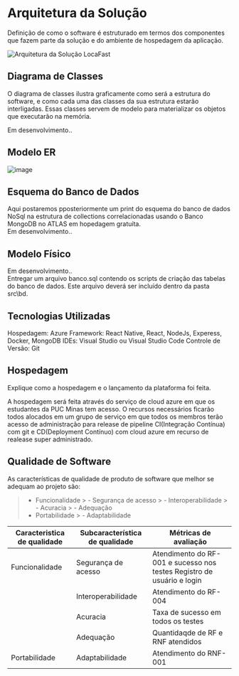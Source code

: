 # Arquitetura da Solução



Definição de como o software é estruturado em termos dos componentes que fazem parte da solução e do ambiente de hospedagem da aplicação.

![Arquitetura da Solução LocaFast](https://github.com/ICEI-PUC-Minas-PMV-ADS/pmv-ads-2024-1-e4-proj-dad-t2-locafast/blob/main/docs/img/arqlocasfast.png)

## Diagrama de Classes

O diagrama de classes ilustra graficamente como será a estrutura do software, e como cada uma das classes da sua estrutura estarão interligadas. Essas classes servem de modelo para materializar os objetos que executarão na memória.

Em desenvolvimento..

## Modelo ER

![image](https://github.com/ICEI-PUC-Minas-PMV-ADS/pmv-ads-2024-1-e4-proj-dad-t2-locafast/assets/114267923/63f22cfd-8419-40fd-a834-cb2c6557dd12)


## Esquema  do Banco de Dados

Aqui postaremos pposteriormente um print do esquema do banco de dados NoSql na estrutura de collections correlacionadas usando o Banco MongoDB no ATLAS em hopedagem gratuíta.<br>
Em desenvolvimento..

## Modelo Físico

Em desenvolvimento..<br>
Entregar um arquivo banco.sql contendo os scripts de criação das tabelas do banco de dados. Este arquivo deverá ser incluído dentro da pasta src\bd.

## Tecnologias Utilizadas

Hospedagem: Azure
Framework: React Native, React, NodeJs, Experess, Docker, MongoDB
IDEs: Visual Studio ou Visual Studio Code
Controle de Versão: Git
## Hospedagem

Explique como a hospedagem e o lançamento da plataforma foi feita.

A hospedagem será feita através do serviço de cloud azure em que os estudantes da PUC Minas tem acesso. O recursos necessários ficarão todos alocados em um grupo de serviço em que todos os membros terão acesso de administração para release de pipeline CI(Integração Contínua) com git e CD(Deployment Contínuo) com cloud azure em recurso de realease super administrado.

## Qualidade de Software

As características de qualidade de produto de software que melhor se adequam ao projeto são:

> - Funcionalidade
    > -	Segurança de acesso
    > - Interoperabilidade
    > -	Acuracia
    > -	Adequação
> - Portabilidade
    > -	Adaptabilidade

|Caracteristica de qualidade     | Subcaracterística de qualidade  |Métricas de avaliação |
|-------|-------------------------|----|
|Funcionalidade| Segurança de acesso | Atendimento do RF-001 e sucesso nos testes Registro de usuário e login | 
|| Interoperabilidade |  Atendimento do RF-004 | 
|| Acuracia | Taxa de sucesso em todos os testes | 
|| Adequação | Quantidaqde de RF e RNF atendidos | 
|Portabilidade| Adaptabilidade |  Atendimento do RNF-001 | 

